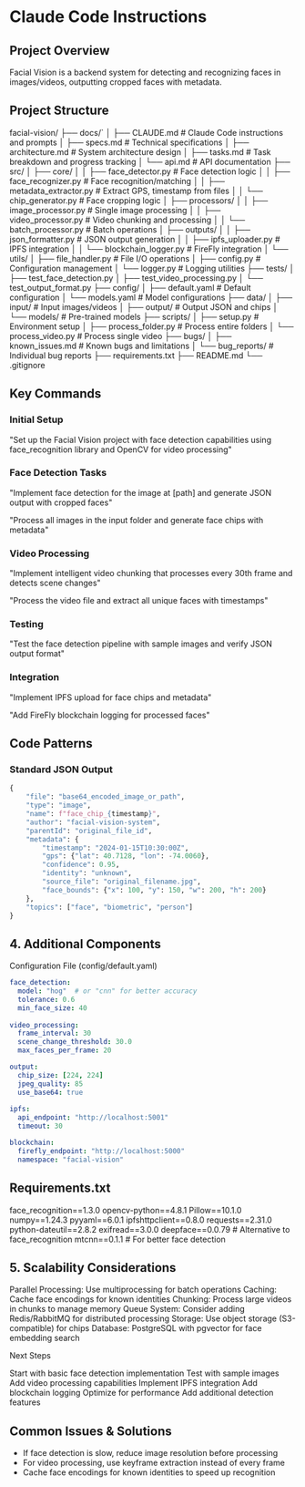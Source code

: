 # Claude Code Instructions

## Project Overview
Facial Vision is a backend system for detecting and recognizing faces in images/videos, outputting cropped faces with metadata.

## Project Structure

facial-vision/
├── docs/`
│   ├── CLAUDE.md           # Claude Code instructions and prompts
│   ├── specs.md            # Technical specifications
│   ├── architecture.md     # System architecture design
│   ├── tasks.md            # Task breakdown and progress tracking
│   └── api.md              # API documentation
├── src/
│   ├── core/
│   │   ├── face_detector.py      # Face detection logic
│   │   ├── face_recognizer.py    # Face recognition/matching
│   │   ├── metadata_extractor.py # Extract GPS, timestamp from files
│   │   └── chip_generator.py     # Face cropping logic
│   ├── processors/
│   │   ├── image_processor.py    # Single image processing
│   │   ├── video_processor.py    # Video chunking and processing
│   │   └── batch_processor.py    # Batch operations
│   ├── outputs/
│   │   ├── json_formatter.py     # JSON output generation
│   │   ├── ipfs_uploader.py      # IPFS integration
│   │   └── blockchain_logger.py  # FireFly integration
│   └── utils/
│       ├── file_handler.py       # File I/O operations
│       ├── config.py             # Configuration management
│       └── logger.py             # Logging utilities
├── tests/
│   ├── test_face_detection.py
│   ├── test_video_processing.py
│   └── test_output_format.py
├── config/
│   ├── default.yaml              # Default configuration
│   └── models.yaml               # Model configurations
├── data/
│   ├── input/                    # Input images/videos
│   ├── output/                   # Output JSON and chips
│   └── models/                   # Pre-trained models
├── scripts/
│   ├── setup.py                  # Environment setup
│   ├── process_folder.py         # Process entire folders
│   └── process_video.py          # Process single video
├── bugs/
│   ├── known_issues.md           # Known bugs and limitations
│   └── bug_reports/              # Individual bug reports
├── requirements.txt
├── README.md
└── .gitignore

## Key Commands

### Initial Setup
"Set up the Facial Vision project with face detection capabilities using face_recognition library and OpenCV for video processing"

### Face Detection Tasks
"Implement face detection for the image at [path] and generate JSON output with cropped faces"

"Process all images in the input folder and generate face chips with metadata"

### Video Processing
"Implement intelligent video chunking that processes every 30th frame and detects scene changes"

"Process the video file and extract all unique faces with timestamps"

### Testing
"Test the face detection pipeline with sample images and verify JSON output format"

### Integration
"Implement IPFS upload for face chips and metadata"

"Add FireFly blockchain logging for processed faces"

## Code Patterns

### Standard JSON Output
~~~python
{
    "file": "base64_encoded_image_or_path",
    "type": "image",
    "name": f"face_chip_{timestamp}",
    "author": "facial-vision-system",
    "parentId": "original_file_id",
    "metadata": {
        "timestamp": "2024-01-15T10:30:00Z",
        "gps": {"lat": 40.7128, "lon": -74.0060},
        "confidence": 0.95,
        "identity": "unknown",
        "source_file": "original_filename.jpg",
        "face_bounds": {"x": 100, "y": 150, "w": 200, "h": 200}
    },
    "topics": ["face", "biometric", "person"]
}
~~~

## 4. Additional Components
Configuration File (config/default.yaml)

~~~yaml
face_detection:
  model: "hog"  # or "cnn" for better accuracy
  tolerance: 0.6
  min_face_size: 40
  
video_processing:
  frame_interval: 30
  scene_change_threshold: 30.0
  max_faces_per_frame: 20

output:
  chip_size: [224, 224]
  jpeg_quality: 85
  use_base64: true
  
ipfs:
  api_endpoint: "http://localhost:5001"
  timeout: 30

blockchain:
  firefly_endpoint: "http://localhost:5000"
  namespace: "facial-vision"
~~~

## Requirements.txt
face_recognition==1.3.0
opencv-python==4.8.1
Pillow==10.1.0
numpy==1.24.3
pyyaml==6.0.1
ipfshttpclient==0.8.0
requests==2.31.0
python-dateutil==2.8.2
exifread==3.0.0
deepface==0.0.79  # Alternative to face_recognition
mtcnn==0.1.1      # For better face detection

## 5. Scalability Considerations

Parallel Processing: Use multiprocessing for batch operations
Caching: Cache face encodings for known identities
Chunking: Process large videos in chunks to manage memory
Queue System: Consider adding Redis/RabbitMQ for distributed processing
Storage: Use object storage (S3-compatible) for chips
Database: PostgreSQL with pgvector for face embedding search

Next Steps

Start with basic face detection implementation
Test with sample images
Add video processing capabilities
Implement IPFS integration
Add blockchain logging
Optimize for performance
Add additional detection features

## Common Issues & Solutions

- If face detection is slow, reduce image resolution before processing
- For video processing, use keyframe extraction instead of every frame
- Cache face encodings for known identities to speed up recognition